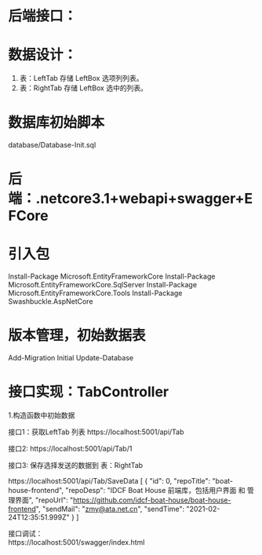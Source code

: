 # 后端接口：

# 数据设计：
  1. 表：LeftTab  存储 LeftBox 选项列列表。
  2. 表：RightTab 存储 LeftBox 选中的列表。
# 数据库初始脚本
  
  database/Database-Init.sql

# 后端：.netcore3.1+webapi+swagger+EFCore

# 引入包

Install-Package Microsoft.EntityFrameworkCore
Install-Package Microsoft.EntityFrameworkCore.SqlServer
Install-Package Microsoft.EntityFrameworkCore.Tools
Install-Package Swashbuckle.AspNetCore

# 版本管理，初始数据表
Add-Migration Initial
Update-Database

# 接口实现：TabController

  1.构造函数中初始数据

  接口1：获取LeftTab 列表  https://localhost:5001/api/Tab    

  接口2:  https://localhost:5001/api/Tab/1

  接口3:  保存选择发送的数据到 表：RightTab
  
  https://localhost:5001/api/Tab/SaveData
  [
    {
      "id": 0,
      "repoTitle": "boat-house-frontend",
      "repoDesp": "IDCF Boat House 前端库，包括用户界面 和 管理界面",
      "repoUrl": "https://github.com/idcf-boat-house/boat-house-frontend",
      "sendMail": "zmy@ata.net.cn",
      "sendTime": "2021-02-24T12:35:51.999Z"
    }
  ]



接口调试：  
https://localhost:5001/swagger/index.html